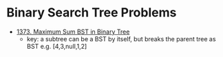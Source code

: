 # Binary Search Tree Problems

- [1373. Maximum Sum BST in Binary Tree](https://leetcode.com/problems/maximum-sum-bst-in-binary-tree/)
    - key: a subtree can be a BST by itself, but breaks the parent tree as BST
        e.g. [4,3,null,1,2]